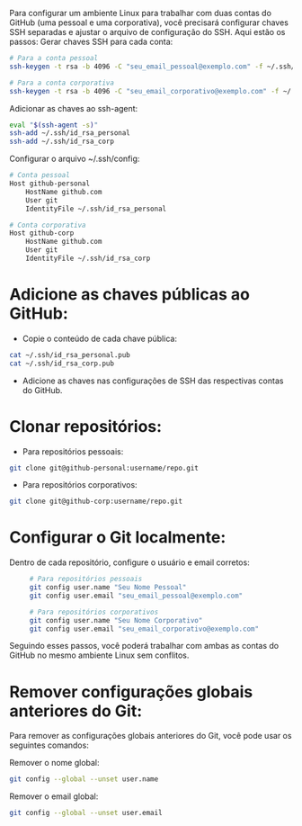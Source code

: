 Para configurar um ambiente Linux para trabalhar com duas contas do GitHub (uma pessoal e uma corporativa), você precisará configurar chaves SSH separadas e ajustar o arquivo de configuração do SSH. Aqui estão os passos:
Gerar chaves SSH para cada conta:

```bash	
# Para a conta pessoal
ssh-keygen -t rsa -b 4096 -C "seu_email_pessoal@exemplo.com" -f ~/.ssh/id_rsa_pessoal

# Para a conta corporativa
ssh-keygen -t rsa -b 4096 -C "seu_email_corporativo@exemplo.com" -f ~/.ssh/id_rsa_corporativo
```


Adicionar as chaves ao ssh-agent:

```bash
eval "$(ssh-agent -s)"
ssh-add ~/.ssh/id_rsa_personal
ssh-add ~/.ssh/id_rsa_corp
```


Configurar o arquivo ~/.ssh/config:

```bash
# Conta pessoal
Host github-personal
    HostName github.com
    User git
    IdentityFile ~/.ssh/id_rsa_personal

# Conta corporativa
Host github-corp
    HostName github.com
    User git
    IdentityFile ~/.ssh/id_rsa_corp
```

# Adicione as chaves públicas ao GitHub:

- Copie o conteúdo de cada chave pública:

```bash
cat ~/.ssh/id_rsa_personal.pub
cat ~/.ssh/id_rsa_corp.pub
```
- Adicione as chaves nas configurações de SSH das respectivas contas do GitHub.



# Clonar repositórios:

- Para repositórios pessoais:

```bash
git clone git@github-personal:username/repo.git
```

- Para repositórios corporativos:

```bash
git clone git@github-corp:username/repo.git
```

# Configurar o Git localmente:    

Dentro de cada repositório, configure o usuário e email corretos:

```bash
     # Para repositórios pessoais
     git config user.name "Seu Nome Pessoal"
     git config user.email "seu_email_pessoal@exemplo.com"

     # Para repositórios corporativos
     git config user.name "Seu Nome Corporativo"
     git config user.email "seu_email_corporativo@exemplo.com"
```

Seguindo esses passos, você poderá trabalhar com ambas as contas do GitHub no mesmo ambiente Linux sem conflitos.


# Remover configurações globais anteriores do Git:

Para remover as configurações globais anteriores do Git, você pode usar os seguintes comandos:

Remover o nome global:

```bash
git config --global --unset user.name
```

Remover o email global:

```bash
git config --global --unset user.email
```


